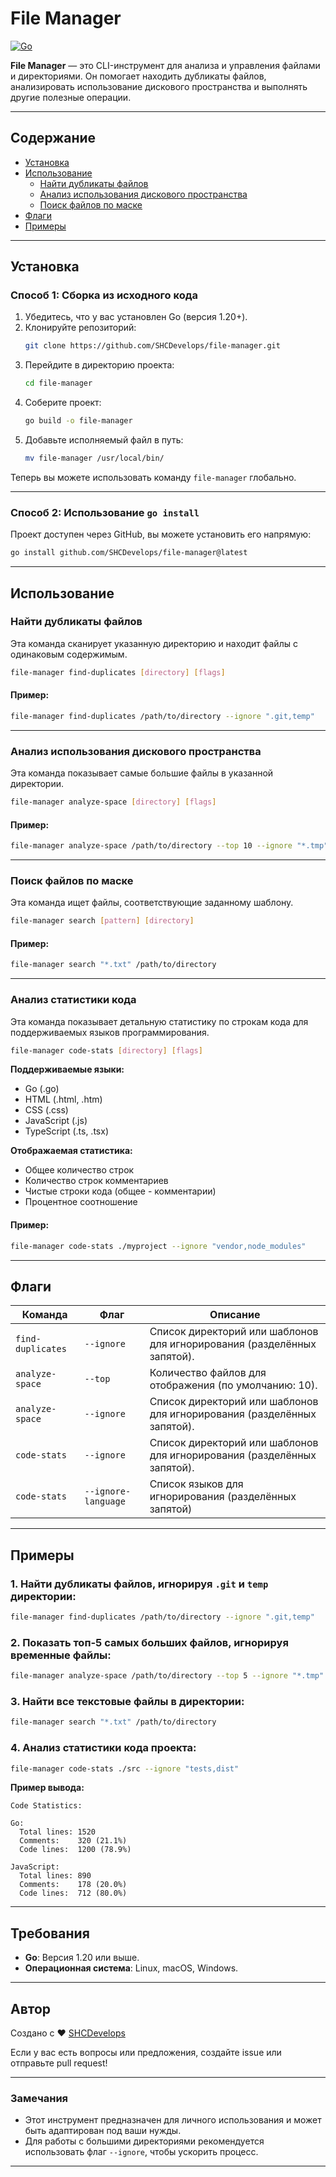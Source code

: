 # File Manager

[![Go](https://img.shields.io/badge/Go-1.20+-blue.svg)](https://golang.org/)

**File Manager** — это CLI-инструмент для анализа и управления файлами и директориями. Он помогает находить дубликаты файлов, анализировать использование дискового пространства и выполнять другие полезные операции.

---

## Содержание

- [Установка](#установка)
- [Использование](#использование)
    - [Найти дубликаты файлов](#найти-дубликаты-файлов)
    - [Анализ использования дискового пространства](#анализ-использования-дискового-пространства)
    - [Поиск файлов по маске](#поиск-файлов-по-маске)
- [Флаги](#флаги)
- [Примеры](#примеры)

---

## Установка

### Способ 1: Сборка из исходного кода

1. Убедитесь, что у вас установлен Go (версия 1.20+).
2. Клонируйте репозиторий:
   ```bash
   git clone https://github.com/SHCDevelops/file-manager.git
   ```
3. Перейдите в директорию проекта:
   ```bash
   cd file-manager
   ```
4. Соберите проект:
   ```bash
   go build -o file-manager
   ```
5. Добавьте исполняемый файл в путь:
   ```bash
   mv file-manager /usr/local/bin/
   ```

Теперь вы можете использовать команду `file-manager` глобально.

---

### Способ 2: Использование `go install`

Проект доступен через GitHub, вы можете установить его напрямую:

```bash
go install github.com/SHCDevelops/file-manager@latest
```

---

## Использование

### Найти дубликаты файлов

Эта команда сканирует указанную директорию и находит файлы с одинаковым содержимым.

```bash
file-manager find-duplicates [directory] [flags]
```

#### Пример:
```bash
file-manager find-duplicates /path/to/directory --ignore ".git,temp"
```

---

### Анализ использования дискового пространства

Эта команда показывает самые большие файлы в указанной директории.

```bash
file-manager analyze-space [directory] [flags]
```

#### Пример:
```bash
file-manager analyze-space /path/to/directory --top 10 --ignore "*.tmp"
```

---

### Поиск файлов по маске

Эта команда ищет файлы, соответствующие заданному шаблону.

```bash
file-manager search [pattern] [directory]
```

#### Пример:
```bash
file-manager search "*.txt" /path/to/directory
```
---
### Анализ статистики кода

Эта команда показывает детальную статистику по строкам кода для поддерживаемых языков программирования.

```bash
file-manager code-stats [directory] [flags]
```

**Поддерживаемые языки:**
- Go (.go)
- HTML (.html, .htm)
- CSS (.css)
- JavaScript (.js)
- TypeScript (.ts, .tsx)

**Отображаемая статистика:**
- Общее количество строк
- Количество строк комментариев
- Чистые строки кода (общее - комментарии)
- Процентное соотношение

#### Пример:
```bash
file-manager code-stats ./myproject --ignore "vendor,node_modules"
```

---

## Флаги

| Команда           | Флаг                | Описание                                                                |
|-------------------|---------------------|-------------------------------------------------------------------------|
| `find-duplicates` | `--ignore`          | Список директорий или шаблонов для игнорирования (разделённых запятой). |
| `analyze-space`   | `--top`             | Количество файлов для отображения (по умолчанию: 10).                   |
| `analyze-space`   | `--ignore`          | Список директорий или шаблонов для игнорирования (разделённых запятой). |
| `code-stats`      | `--ignore`          | Список директорий или шаблонов для игнорирования (разделённых запятой). |
| `code-stats`      | `--ignore-language` | Список языков для игнорирования (разделённых запятой)                   |
---

## Примеры

### 1. Найти дубликаты файлов, игнорируя `.git` и `temp` директории:
```bash
file-manager find-duplicates /path/to/directory --ignore ".git,temp"
```

### 2. Показать топ-5 самых больших файлов, игнорируя временные файлы:
```bash
file-manager analyze-space /path/to/directory --top 5 --ignore "*.tmp"
```

### 3. Найти все текстовые файлы в директории:
```bash
file-manager search "*.txt" /path/to/directory
```

### 4. Анализ статистики кода проекта:
```bash
file-manager code-stats ./src --ignore "tests,dist"
```

**Пример вывода:**
```
Code Statistics:

Go:
  Total lines: 1520
  Comments:    320 (21.1%)
  Code lines:  1200 (78.9%)

JavaScript:
  Total lines: 890
  Comments:    178 (20.0%)
  Code lines:  712 (80.0%)
```

---

## Требования

- **Go**: Версия 1.20 или выше.
- **Операционная система**: Linux, macOS, Windows.

---

## Автор

Создано с ❤️ [SHCDevelops](https://github.com/SHCDevelops)

Если у вас есть вопросы или предложения, создайте issue или отправьте pull request!

---

### Замечания

- Этот инструмент предназначен для личного использования и может быть адаптирован под ваши нужды.
- Для работы с большими директориями рекомендуется использовать флаг `--ignore`, чтобы ускорить процесс.

---
